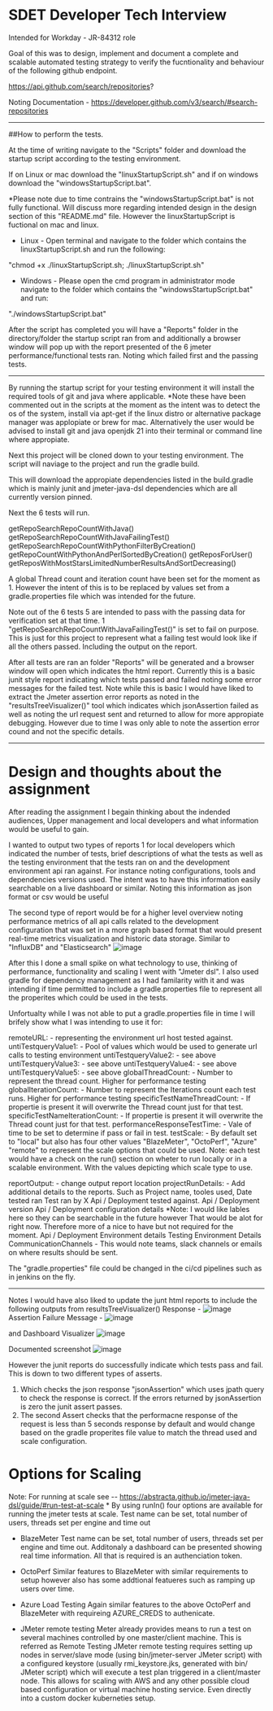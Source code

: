 # SDET Developer Tech Interview
Intended for Workday - JR-84312 role

Goal of this was to design, implement and document a complete and scalable automated testing strategy to verify the fucntionality and behaviour
of the following github endpoint. 

https://api.github.com/search/repositories?

Noting Documentation - 
https://developer.github.com/v3/search/#search-repositories

----
##How to perform the tests. 

At the time of writing navigate to the "Scripts" folder and download the startup script according to the testing environment.

If on Linux or mac download the "linuxStartupScript.sh" and if on windows download the "windowsStartupScript.bat".

*Please note due to time contrains the "windowsStartupScript.bat" is not fully functional. Will discuss more regarding intended design
in the design section of this "README.md" file. However the linuxStartupScript is fuctional on mac and linux.

- Linux -
Open terminal and navigate to the folder which contains the linuxStartupScript.sh and run the following:

"chmod +x ./linuxStartupScript.sh; ./linuxStartupScript.sh"

- Windows -
Please open the cmd program in administrator mode navigate to the folder which contains the "windowsStartupScript.bat"
and run:

"./windowsStartupScript.bat"

After the script has completed you will have a "Reports" folder in the directory/folder the startup script ran from and additionally 
a browser window will pop up with the report presented of the 6 jmeter performance/functional tests ran. Noting which failed first and the passing tests.

--------------

By running the startup script for your testing environment it will install the required tools of git and java where applicable.
*Note these have been commented out in the scripts at the moment as the intent was to detect the os of the system, install via apt-get
if the linux distro or alternative package manager was applopiate or brew for mac. Alternatively the user would be advised to install 
git and java openjdk 21 into their terminal or command line where appropiate.

Next this project will be cloned down to your testing environment. The script will naviage to the project and run the gradle build.

This will download the appropiate dependencies listed in the build.gradle which is mainly junit and jmeter-java-dsl dependencies
which are all currently version pinned. 

Next the 6 tests will run. 

getRepoSearchRepoCountWithJava()
getRepoSearchRepoCountWithJavaFailingTest()
getRepoSearchRepoCountWithPythonFilterByCreation()
getRepoCountWithPythonAndPerlSortedByCreation()
getReposForUser()
getReposWithMostStarsLimitedNumberResultsAndSortDecreasing()

A global Thread count and iteration count have been set for the moment as 1. 
However the intent of this is to be replaced by values set from a gradle.properties file which was intended for the future. 

Note out of the 6 tests 5 are intended to pass with the passing data for verification set at that time. 
1 "getRepoSearchRepoCountWithJavaFailingTest()" is set to fail on purpose. This is just for this project to represent what a failing test would look like
if all the others passed. Including the output on the report. 

After all tests are ran an folder "Reports" will be generated and a browser window will open which indicates the html report. 
Currently this is a basic junit style report indicating which tests passed and failed noting some error messages for the failed test. 
Note while this is basic I would have liked to extract the Jmeter assertion error reports as noted in the "resultsTreeVisualizer()" tool which indicates which 
jsonAssertion failed as well as noting the url request sent and returned to allow for more appropiate debugging. However due to time I was only able to note the
assertion error cound and not the specific details. 

------------------
# Design and thoughts about the assignment
After reading the assignment I begain thinking about the indended audiences, Upper management and local developers and what information would be useful to gain. 

I wanted to output two types of reports 1 for local developers which indicated the number of tests, brief descriptions of what the tests as well as the testing environment 
that the tests ran on and the development environment api ran against. For instance noting configurations, tools and dependencies versions used. The intent was to have this 
information easily searchable on a live dashboard or similar. Noting this information as json format or csv would be useful

The second type of report would be for a higher level overview noting performance metrics of all api calls related to the development configuration that was set in a more graph based format
that would present real-time metrics visualization and historic data storage. Similar to "InfluxDB" and "Elasticsearch"
![image](https://github.com/SeanFitz1919/sdetTechJmeter/assets/157889810/cdfc92b2-a832-448a-a7a1-665c51de5bba)

After this I done a small spike on what technology to use, thinking of performance, functionality and scaling I went with "Jmeter dsl".
I also used gradle for dependency management as I had familarity with it and was intending if time permitted to include a gradle.properties file
to represent all the properites which could be used in the tests. 

Unfortualty while I was not able to put a gradle.properties file in time I will brifely show what I was intending to use it for:

remoteURL: - representing the environment url host tested against.
untiTestqueryValue1: - Pool of values which would be used to generate url calls to testing environment 
untiTestqueryValue2: - see above
untiTestqueryValue3: - see above
untiTestqueryValue4: - see above
untiTestqueryValue5: - see above
globalThreadCount: - Number to represent the thread count. Higher for performance testing
globalIterationCount: - Number to represent the Iterations count each test runs. Higher for performance testing
specificTestNameThreadCount: - If propertie is present it will overwrite the Thread count just for that test.
specificTestNameIterationCount: - If propertie is present it will overwrite the Thread count just for that test.
performanceResponseTestTime: - Vale of time to be set to determine if pass or fail in test. 
testScale: - By default set to "local" but also has four other values "BlazeMeter", "OctoPerf", "Azure" "remote" to represent the scale options that could be used. 
            Note: each test would have a check on the run() section on wheter to run locally or in a scalable environment. With the values depicting which scale type to use. 

reportOutput: - change output report location
projectRunDetails: - Add additional details to the reports. Such as
                  Project name, 
                  tooles used,
                  Date tested ran
                  Test ran by X
                  Api / Deployment tested against. 
                  Api / Deployment version
                  Api / Deployment configuration details *Note: I would like lables here so they can be searchable in the future however That would be alot for right now. Therefore more of a nice to have but not required for the moment. 
                  Api / Deployment Environment details
                  Testing Environment Details
                  CommunicationChannels - This would note teams, slack channels or emails on where results should be sent. 

The "gradle.properties" file could be changed in the ci/cd pipelines such as in jenkins on the fly.

----
Notes I would have also liked to update the junt html reports to include the following outputs from resultsTreeVisualizer()
Response -
![image](https://github.com/SeanFitz1919/sdetTechJmeter/assets/157889810/b0339208-e146-4dec-9d46-b65c50abb14d)
Assertion Failure Message -
![image](https://github.com/SeanFitz1919/sdetTechJmeter/assets/157889810/1a2cdd94-e3f4-4822-bd52-1178f28f9daa)


and Dashboard Visualizer
![image](https://github.com/SeanFitz1919/sdetTechJmeter/assets/157889810/91f3c9a8-2647-44ee-91e6-20a2e2475b30)

Documented screenshot
![image](https://github.com/SeanFitz1919/sdetTechJmeter/assets/157889810/a3dbd1fb-cb12-41fc-9b96-0428d576d9ea)

However the junit reports do successfully indicate which tests pass and fail. This is down to two different types of asserts.
1) Which checks the json response "jsonAssertion" which uses jpath query to check the response is correct. If the errors returned by jsonAssertion is zero the junit assert passes.
2) The second Assert checks that the performacne response of the request is less than 5 seconds response by default and would change based on the gradle properites file value to match the thread used and scale configuration. 


# Options for Scaling
Note: For running at scale see -- https://abstracta.github.io/jmeter-java-dsl/guide/#run-test-at-scale
        * By using runIn() four options are available for running the jmeter tests at scale.
Test name can be set, total number of users, threads set per engine and time out 
        

- BlazeMeter
Test name can be set, total number of users, threads set per engine and time out. Additonaly a dashboard can be presented showing real time information.
All that is required is an authenciation token.
  
- OctoPerf
  Similar features to BlazeMeter with similar requirements to setup however also has some addtional featueres such as ramping up users over time. 
            
  
- Azure Load Testing
Again similar features to the above OctoPerf and BlazeMeter with requireing AZURE_CREDS to authenicate. 
  
- JMeter remote testing 
Meter already provides means to run a test on several machines controlled by one master/client machine. This is referred as Remote Testing
JMeter remote testing requires setting up nodes in server/slave mode (using bin/jmeter-server JMeter script) with a configured keystore (usually rmi_keystore.jks, generated with bin/ JMeter script)
which will execute a test plan triggered in a client/master node. This allows for scaling with AWS and any other possible cloud based configuration or virtual machine
hosting service. Even directly into a custom docker kuberneties setup. 



